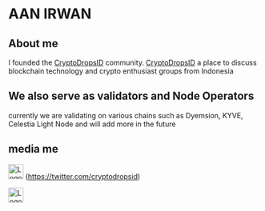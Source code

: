 # AAN IRWAN 

## About me 
I founded the [CryptoDropsID](https://twitter.com/cryptodropsid) community. [CryptoDropsID](https://twitter.com/cryptodropsid) a place to discuss blockchain technology and crypto enthusiast groups from Indonesia

## We also serve as validators and Node Operators
currently we are validating on various chains such as Dyemsion, KYVE, Celestia Light Node and will add more in the future

## media me 
<img src="https://upload.wikimedia.org/wikipedia/commons/thumb/c/ce/X_logo_2023.svg/180px-X_logo_2023.svg.png" alt="Logo MySQL" width="30" height="30"> (https://twitter.com/cryptodropsid)


<img src="https://upload.wikimedia.org/wikipedia/commons/thumb/8/83/Telegram_2019_Logo.svg/182px-Telegram_2019_Logo.svg.png" alt="Logo Telegram" width="30" height="30">


